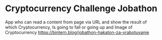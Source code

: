 # Cryptocurrency Challenge Jobathon

App who can read a content from page via URL and show the result of which Cryptocurrency, Is going to fall or going up and Image of Cryptocurrency
https://bintern.blog/jobathon-hakaton-za-vrabotuvanje
